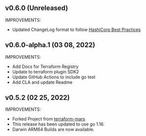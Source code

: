 ## v0.6.0 (Unreleased)


IMPROVEMENTS:

* Updated ChangeLog format to follow [HashiCorp Best Practices](https://www.terraform.io/plugin/sdkv2/best-practices/versioning#changelog-specification)
## v0.6.0-alpha.1 (03 08, 2022)


IMPROVEMENTS:

* Add Docs for Terraform Registry
* Update to terraform plugin SDK2
* Update GitHub Actions to include go test
* Add CLA and update Readme
  
## v0.5.2 (02 25, 2022)

IMPROVEMENTS:

* Forked Project from [terraform-mars](https://github.com/terraform-mars/terraform-provider-credstash)
* This release has been updated to use go 1.16.
* Darwin ARM64 Builds are now available.